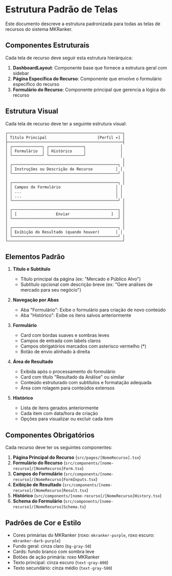 
# Estrutura Padrão de Telas

Este documento descreve a estrutura padronizada para todas as telas de recursos do sistema MKRanker.

## Componentes Estruturais

Cada tela de recurso deve seguir esta estrutura hierárquica:

1. **DashboardLayout**: Componente base que fornece a estrutura geral com sidebar
2. **Página Específica do Recurso**: Componente que envolve o formulário específico do recurso
3. **Formulário do Recurso**: Componente principal que gerencia a lógica do recurso

## Estrutura Visual

Cada tela de recurso deve ter a seguinte estrutura visual:

```
┌──────────────────────────────────────────────────┐
│ Título Principal                      [Perfil ▾] │
├──────────────────────────────────────────────────┤
│ ┌─────────────┐ ┌───────────────┐               │
│ │ Formulário  │ │ Histórico     │               │
│ └─────────────┘ └───────────────┘               │
│                                                  │
│ ┌──────────────────────────────────────────────┐ │
│ │ Instruções ou Descrição do Recurso          │ │
│ └──────────────────────────────────────────────┘ │
│                                                  │
│ ┌──────────────────────────────────────────────┐ │
│ │ Campos do Formulário                        │ │
│ │ ...                                         │ │
│ │ ...                                         │ │
│ └──────────────────────────────────────────────┘ │
│                                                  │
│ ┌──────────────────────────────────────────────┐ │
│ │ [                 Enviar                  ]  │ │
│ └──────────────────────────────────────────────┘ │
│                                                  │
│ ┌──────────────────────────────────────────────┐ │
│ │ Exibição do Resultado (quando houver)       │ │
│ └──────────────────────────────────────────────┘ │
└──────────────────────────────────────────────────┘
```

## Elementos Padrão

1. **Título e Subtítulo**
   - Título principal da página (ex: "Mercado e Público Alvo")
   - Subtítulo opcional com descrição breve (ex: "Gere análises de mercado para seu negócio")

2. **Navegação por Abas**
   - Aba "Formulário": Exibe o formulário para criação de novo conteúdo
   - Aba "Histórico": Exibe os itens salvos anteriormente

3. **Formulário**
   - Card com bordas suaves e sombras leves
   - Campos de entrada com labels claros
   - Campos obrigatórios marcados com asterisco vermelho (*)
   - Botão de envio alinhado à direita

4. **Área de Resultado**
   - Exibida após o processamento do formulário
   - Card com título "Resultado da Análise" ou similar
   - Conteúdo estruturado com subtítulos e formatação adequada
   - Área com rolagem para conteúdos extensos

5. **Histórico**
   - Lista de itens gerados anteriormente
   - Cada item com data/hora de criação
   - Opções para visualizar ou excluir cada item

## Componentes Obrigatórios

Cada recurso deve ter os seguintes componentes:

1. **Página Principal do Recurso** (`src/pages/[NomeRecurso].tsx`)
2. **Formulário do Recurso** (`src/components/[nome-recurso]/[NomeRecurso]Form.tsx`)
3. **Campos do Formulário** (`src/components/[nome-recurso]/[NomeRecurso]FormInputs.tsx`)
4. **Exibição de Resultado** (`src/components/[nome-recurso]/[NomeRecurso]Result.tsx`)
5. **Histórico** (`src/components/[nome-recurso]/[NomeRecurso]History.tsx`)
6. **Schema do Formulário** (`src/components/[nome-recurso]/[NomeRecurso]Schema.ts`)

## Padrões de Cor e Estilo

- Cores primárias do MKRanker (roxo: `mkranker-purple`, roxo escuro: `mkranker-dark-purple`)
- Fundo geral: cinza claro (`bg-gray-50`)
- Cards: fundo branco com sombra leve
- Botões de ação primária: roxo MKRanker
- Texto principal: cinza escuro (`text-gray-800`)
- Texto secundário: cinza médio (`text-gray-500`)

